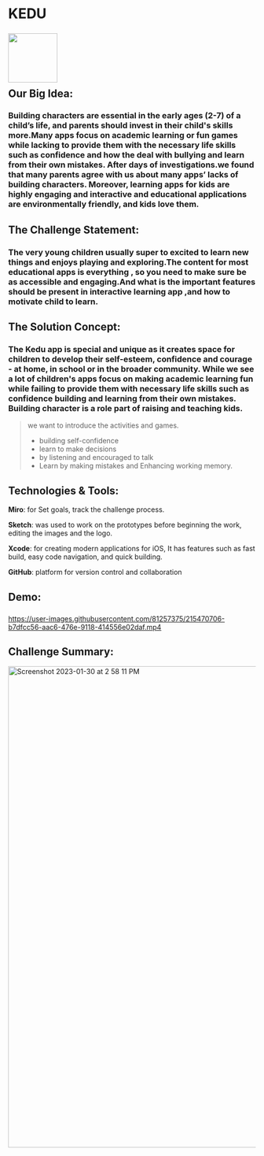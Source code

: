 
# KEDU 
<h3><img align="left" width="100" height="100" src="https://user-images.githubusercontent.com/81257375/215467820-fe0b87c6-640d-4c13-8f3a-d70936d2e05f.jpg">
  <br><br/>
  <br><br/>


## Our Big Idea:
### Building characters are essential in the early ages (2-7) of a child’s life, and parents should invest in their child's skills more.Many apps focus on academic learning or fun games while lacking to provide them with the necessary life skills such as confidence and how the deal with bullying and learn from their own mistakes. After days of investigations.we found that many parents agree with us about many apps’ lacks of building characters. Moreover, learning apps for kids are highly engaging and interactive and educational applications are environmentally friendly, and kids love them.

## The Challenge Statement:
### The very young children usually super to excited to learn new things and enjoys playing and exploring.The content for most educational apps is everything , so you need to make sure be as accessible and engaging.And what is the important features should be present in interactive learning app ,and how to motivate child to learn.

## The Solution Concept:
### The **Kedu** **app** is special and unique as it creates space for children to develop their self-esteem, confidence and courage - at home, in school or in the broader community. While we see a lot of children's apps focus on making academic learning fun while failing to provide them with necessary life skills such as confidence building and learning from their own mistakes. Building character is a role part of raising and teaching kids.
> 
> 
> we want to introduce the activities and games.
> 
> - building self-confidence
> - learn to make decisions
> - by listening and encouraged to talk
> - Learn by making mistakes and Enhancing working memory.

## Technologies & Tools:
**Miro**: for Set goals, track the challenge process.

**Sketch**: was used to work on the prototypes before beginning the work, editing the images and the logo.

**Xcode**: for creating modern applications for iOS,  It has features such as fast build, easy code navigation, and quick
building.

**GitHub**: platform for version control and collaboration



## Demo:
### 






https://user-images.githubusercontent.com/81257375/215470706-b7dfcc56-aac6-476e-9118-414556e02daf.mp4








## Challenge Summary:


<img width="978" alt="Screenshot 2023-01-30 at 2 58 11 PM" src="https://user-images.githubusercontent.com/81257375/215470833-f2f3da7f-e176-4daa-9412-a7abd372bc63.png">


